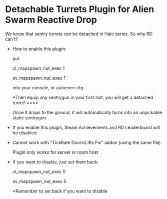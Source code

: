 # Detachable Turrets Plugin for Alien Swarm Reactive Drop
We know that sentry turrets can be detached in Halo series. So why RD can't?


- How to enable this plugin:

  put

  cl_mapspawn_nut_exec 1

  sv_mapspawn_nut_exec 1

  into your console, or autoexec.cfg

  *Then equip any sentrygun in your first slot, you will get a detached turret! <<<<

  Once it drops to the ground, it will automatically turns into an unpickable static sentrygun

- If you enable this plugin, Steam Achievements and RD Leaderboard will be disabled
- Cannot work with "TickRate Doors\Lifts Fix" addon (using the same file)

  Plugin only works for server or room host


- If you want to disable, just set them back:

  cl_mapspawn_nut_exec 0

  sv_mapspawn_nut_exec 0

  *Remember to set back if you want to disable

